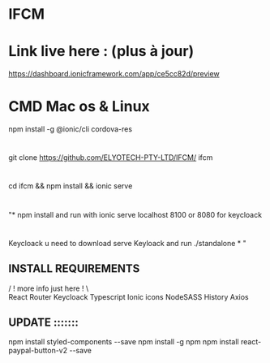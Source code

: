 # IFCM 
# Link live here : (plus à jour)
https://dashboard.ionicframework.com/app/ce5cc82d/preview

# CMD Mac os & Linux 
npm install -g @ionic/cli cordova-res 
#
git clone https://github.com/ELYOTECH-PTY-LTD/IFCM/ ifcm 
#
cd ifcm && npm install && ionic serve
#
"*
  npm install and run with ionic serve localhost 8100 or 8080 for keycloack 
  #
  Keycloack u need to download serve Keyloack and run ./standalone 
 *
"
## INSTALL REQUIREMENTS
/ ! more info just here  ! \  
React Router
Keycloack
Typescript 
Ionic icons
NodeSASS
History
Axios


## UPDATE :::::::
npm install styled-components --save
npm install -g npm
npm install react-paypal-button-v2 --save
